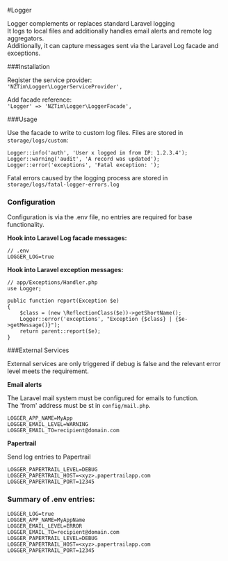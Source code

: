 #Logger

Logger complements or replaces standard Laravel logging  
It logs to local files and additionally handles email alerts and remote log aggregators.  
Additionally, it can capture messages sent via the Laravel Log facade and exceptions.

###Installation

Register the service provider:  
`'NZTim\Logger\LoggerServiceProvider',`

Add facade reference:  
`'Logger' => 'NZTim\Logger\LoggerFacade',`

###Usage

Use the facade to write to custom log files. Files are stored in `storage/logs/custom`:

```
Logger::info('auth', 'User x logged in from IP: 1.2.3.4');
Logger::warning('audit', 'A record was updated');
Logger::error('exceptions', 'Fatal exception: ');  
```

Fatal errors caused by the logging process are stored in `storage/logs/fatal-logger-errors.log`

### Configuration

Configuration is via the .env file, no entries are required for base functionality.

**Hook into Laravel Log facade messages:**  

```
// .env
LOGGER_LOG=true
```

**Hook into Laravel exception messages:**    

```
// app/Exceptions/Handler.php
use Logger;

public function report(Exception $e)
{
    $class = (new \ReflectionClass($e))->getShortName();
    Logger::error('exceptions', "Exception {$class} | {$e->getMessage()}");
    return parent::report($e);
}
```

###External Services

External services are only triggered if debug is false and the relevant error level meets the requirement.  

**Email alerts**

The Laravel mail system must be configured for emails to function.   
The 'from' address must be st in `config/mail.php`.
```
LOGGER_APP_NAME=MyApp
LOGGER_EMAIL_LEVEL=WARNING
LOGGER_EMAIL_TO=recipient@domain.com
```

**Papertrail**

Send log entries to Papertrail

```
LOGGER_PAPERTRAIL_LEVEL=DEBUG
LOGGER_PAPERTRAIL_HOST=<xyz>.papertrailapp.com
LOGGER_PAPERTRAIL_PORT=12345
```

### Summary of .env entries:
```
LOGGER_LOG=true
LOGGER_APP_NAME=MyAppName
LOGGER_EMAIL_LEVEL=ERROR
LOGGER_EMAIL_TO=recipient@domain.com
LOGGER_PAPERTRAIL_LEVEL=DEBUG
LOGGER_PAPERTRAIL_HOST=<xyz>.papertrailapp.com
LOGGER_PAPERTRAIL_PORT=12345
```